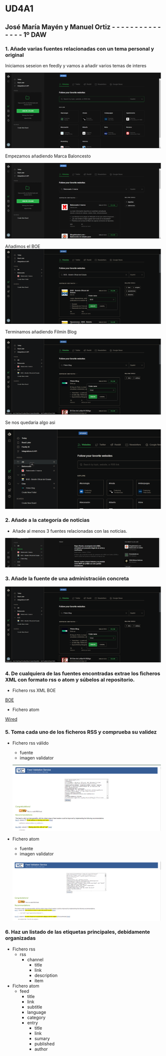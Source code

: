 # UD4A1
## José María Mayén  y Manuel Ortiz - - - - - - - - - - - - - - - 1º DAW
### 1. Añade varias fuentes relacionadas con un tema personal y original
Iniciamos seseion en feedly y vamos a añadir varios temas de interes

![alt](Captura%20de%20pantalla%202024-01-16%20100625.png)


Empezamos añadiendo Marca Baloncesto

![alt](Captura%20de%20pantalla%202024-01-16%20100654.png)

Añadimos el BOE
![alt](Captura%20de%20pantalla%202024-01-17%20104353.png)


Terminamos añadiendo Filmin Blog

![alt](Captura%20de%20pantalla%202024-01-17%20104439.png)

Se nos quedaria algo asi

![alt](Captura%20de%20pantalla%202024-01-17%20104514.png)

### 2. Añade a la categoría de noticias
- Añade al menos 3 fuentes relacionadas con las noticias.

![alt](pop.png)

### 3. Añade la fuente de una administración concreta
![alt](Captura%20de%20pantalla%202024-01-17%20104439.png)



### 4. De cualquiera de las fuentes encontradas extrae los ficheros XML con formato rss o atom y súbelos al repositorio.
- Fichero rss
  XML BOE

[BOE](boe.php)

- Fichero atom

[Wired](wired%20atom.rss)


### 5. Toma cada uno de los ficheros RSS y comprueba su validez
- Fichero rss válido
  - fuente
  - imagen validator

  ![alt](validator.PNG)

- Fichero atom
  - fuente
  - imagen validator
  
  ![alt](wired%20atom%20validator.png)
### 6. Haz un listado de las etiquetas principales, debidamente organizadas
- Fichero rss
  - rss
    - channel
      - title
      - link
      - description
      - item
- Fichero atom
  - feed
    - title
    - link
    - subtitle
    - language
    - category
    - entry
      - title
      - link
      - sumary
      - published
      - author
